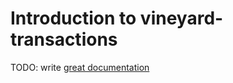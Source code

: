 # Introduction to vineyard-transactions

TODO: write [great documentation](http://jacobian.org/writing/what-to-write/)
